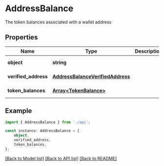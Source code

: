 # AddressBalance

The token balances associated with a wallet address

## Properties

Name | Type | Description | Notes
------------ | ------------- | ------------- | -------------
**object** | **string** |  | [default to undefined]
**verified_address** | [**AddressBalanceVerifiedAddress**](AddressBalanceVerifiedAddress.md) |  | [default to undefined]
**token_balances** | [**Array&lt;TokenBalance&gt;**](TokenBalance.md) |  | [default to undefined]

## Example

```typescript
import { AddressBalance } from './api';

const instance: AddressBalance = {
    object,
    verified_address,
    token_balances,
};
```

[[Back to Model list]](../README.md#documentation-for-models) [[Back to API list]](../README.md#documentation-for-api-endpoints) [[Back to README]](../README.md)
